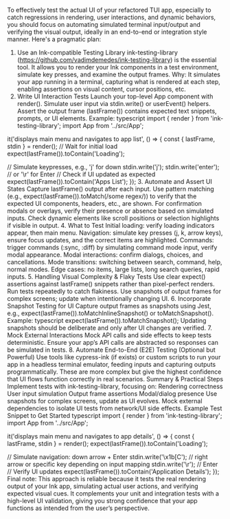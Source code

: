 
To effectively test the actual UI of your refactored TUI app, especially to catch regressions in rendering, user interactions, and dynamic behaviors, you should focus on automating simulated terminal input/output and verifying the visual output, ideally in an end-to-end or integration style manner. Here's a pragmatic plan:
1. Use an Ink-compatible Testing Library
ink-testing-library (https://github.com/vadimdemedes/ink-testing-library) is the essential tool. It allows you to render your Ink components in a test environment, simulate key presses, and examine the output frames.
Why: It simulates your app running in a terminal, capturing what is rendered at each step, enabling assertions on visual content, cursor positions, etc.
2. Write UI Interaction Tests
Launch your top-level App component with render().
Simulate user input via stdin.write() or userEvent() helpers.
Assert the output frame (lastFrame()) contains expected text snippets, prompts, or UI elements.
Example:
typescript
import { render } from 'ink-testing-library';
import App from '../src/App';

it('displays main menu and navigates to app list', () => {
  const { lastFrame, stdin } = render(<App />);
  // Wait for initial load
  expect(lastFrame()).toContain('Loading');

  // Simulate keypresses, e.g., 'j' for down
  stdin.write('j');
  stdin.write('enter'); // or '\r' for Enter
  // Check if UI updated as expected
  expect(lastFrame()).toContain('Apps List');
});
3. Automate and Assert UI States
Capture lastFrame() output after each input.
Use pattern matching (e.g., expect(lastFrame()).toMatch(/some regex/)) to verify that the expected UI components, headers, etc., are shown.
For confirmation modals or overlays, verify their presence or absence based on simulated inputs.
Check dynamic elements like scroll positions or selection highlights if visible in output.
4. What to Test
Initial loading: verify loading indicators appear, then main menu.
Navigation: simulate key presses (j, k, arrow keys), ensure focus updates, and the correct items are highlighted.
Commands: trigger commands (:sync, :diff) by simulating command mode input, verify modal appearance.
Modal interactions: confirm dialogs, choices, and cancellations.
Mode transitions: switching between search, command, help, normal modes.
Edge cases: no items, large lists, long search queries, rapid inputs.
5. Handling Visual Complexity & Flaky Tests
Use clear expect() assertions against lastFrame() snippets rather than pixel-perfect renders.
Run tests repeatedly to catch flakiness.
Use snapshots of output frames for complex screens; update when intentionally changing UI.
6. Incorporate Snapshot Testing for UI
Capture output frames as snapshots using Jest, e.g., expect(lastFrame()).toMatchInlineSnapshot() or toMatchSnapshot().
Example:
typescript
expect(lastFrame()).toMatchSnapshot();
Updating snapshots should be deliberate and only after UI changes are verified.
7. Mock External Interactions
Mock API calls and side effects to keep tests deterministic.
Ensure your app’s API calls are abstracted so responses can be simulated in tests.
8. Automate End-to-End (E2E) Testing (Optional but Powerful)
Use tools like cypress-ink (if exists) or custom scripts to run your app in a headless terminal emulator, feeding inputs and capturing outputs programmatically.
These are more complex but give the highest confidence that UI flows function correctly in real scenarios.
Summary & Practical Steps
Implement tests with ink-testing-library, focusing on:
Rendering correctness
User input simulation
Output frame assertions
Modal/dialog presence
Use snapshots for complex screens, update as UI evolves.
Mock external dependencies to isolate UI tests from network/UI side effects.
Example Test Snippet to Get Started
typescript
import { render } from 'ink-testing-library';
import App from '../src/App';

it('displays main menu and navigates to app details', () => {
  const { lastFrame, stdin } = render(<App />);
  expect(lastFrame()).toContain('Loading');

  // Simulate navigation: down arrow + Enter
  stdin.write('\x1b[C'); // right arrow or specific key depending on input mapping
  stdin.write('\r'); // Enter
  // Verify UI updates
  expect(lastFrame()).toContain('Application Details');
});
Final note:
This approach is reliable because it tests the real rendering output of your Ink app, simulating actual user actions, and verifying expected visual cues. It complements your unit and integration tests with a high-level UI validation, giving you strong confidence that your app functions as intended from the user’s perspective.